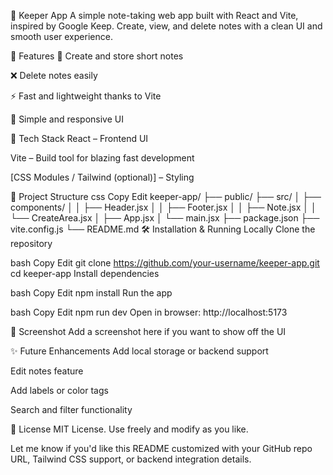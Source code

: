 📝 Keeper App
A simple note-taking web app built with React and Vite, inspired by Google Keep. Create, view, and delete notes with a clean UI and smooth user experience.

🚀 Features
📄 Create and store short notes

❌ Delete notes easily

⚡ Fast and lightweight thanks to Vite

🎨 Simple and responsive UI

🔧 Tech Stack
React – Frontend UI

Vite – Build tool for blazing fast development

[CSS Modules / Tailwind (optional)] – Styling

📂 Project Structure
css
Copy
Edit
keeper-app/
├── public/
├── src/
│   ├── components/
│   │   ├── Header.jsx
│   │   ├── Footer.jsx
│   │   ├── Note.jsx
│   │   └── CreateArea.jsx
│   ├── App.jsx
│   └── main.jsx
├── package.json
├── vite.config.js
└── README.md
🛠️ Installation & Running Locally
Clone the repository

bash
Copy
Edit
git clone https://github.com/your-username/keeper-app.git
cd keeper-app
Install dependencies

bash
Copy
Edit
npm install
Run the app

bash
Copy
Edit
npm run dev
Open in browser: http://localhost:5173

📸 Screenshot
Add a screenshot here if you want to show off the UI

✨ Future Enhancements
Add local storage or backend support

Edit notes feature

Add labels or color tags

Search and filter functionality

📃 License
MIT License. Use freely and modify as you like.

Let me know if you'd like this README customized with your GitHub repo URL, Tailwind CSS support, or backend integration details.
